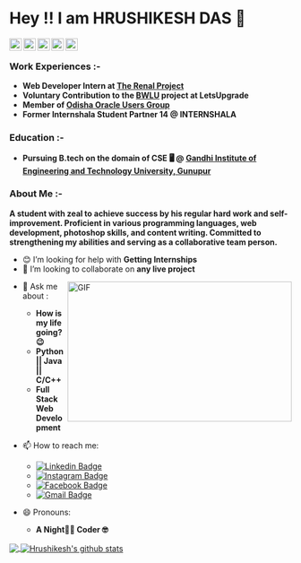 # Hey !! I am HRUSHIKESH DAS 🤵
<!--<p align="left"> <img src="https://komarev.com/ghpvc/?username=Rishi-121&label=Views&color=blue&style=plastic" alt="Hrushilesh" /> </p>-->
<a href="https://www.linkedin.com/in/hrushikesh-das-468101171/">
  <img align="left" alt="Hrushikesh's LinkedIn" width="22px" src="https://cdn.jsdelivr.net/npm/simple-icons@v3/icons/linkedin.svg" />
</a>
<a href="https://github.com/Rishi-121/">
  <img align="left" alt="Hrushikesh's GitHub" width="22px" src="https://cdn.jsdelivr.net/npm/simple-icons@v3/icons/github.svg" />
</a>
<a href="https://t.me/Hrushikesh_Das/">
  <img align="left" alt="Hrushikesh's Telegram" width="22px" src="https://cdn.jsdelivr.net/npm/simple-icons@v3/icons/telegram.svg" />
</a>
<a href="https://www.instagram.com/hrushikesh_das_official/">
  <img align="left" alt="Hrushikesh's Instagram" width="22px" src="https://cdn.jsdelivr.net/npm/simple-icons@v3/icons/instagram.svg" />
</a>
<a href="https://www.facebook.com/hrushikesh.das.566/">
  <img align="left" alt="Hrushikesh's Facebook" width="22px" src="https://cdn.jsdelivr.net/npm/simple-icons@v3/icons/facebook.svg" />
</a>
<br>

### Work Experiences :-

<!--* **Founder and CMO @ [TECH(OX)](https://www.linkedin.com/company/tech-ox)**-->
* **Web Developer Intern at [The Renal Project](https://www.therenalproject.com/)**
* **Voluntary Contribution to the [BWLU](https://letsupgrade.in/BWLU/) project at LetsUpgrade**
* **Member of [Odisha Oracle Users Group](https://odishaoug.in/)**
* **Former Internshala Student Partner 14 @ INTERNSHALA**

### Education :-

* **Pursuing B.tech on the domain of CSE 🖥 @ [Gandhi Institute of Engineering and Technology University, Gunupur](https://www.giet.edu/)**

<!--
**Rishi-121/Rishi-121** is a ✨ _special_ ✨ repository because its `README.md` (this file) appears on your GitHub profile.

Here are some ideas to get you started:
-->
### About Me :-

**A student with zeal to achieve success by his regular hard work and self-improvement.
Proficient in various programming languages, web development, photoshop skills, and content writing.
Committed to strengthening my abilities and serving as a collaborative team person.**

<!--
- 🔭 I’m currently working on ...
- 🌱 I’m currently learning ...
-->
- 😊 I’m looking for help with **Getting Internships**
- 🤝 I’m looking to collaborate on **any live project**

<img align="right" height="250" width="400" alt="GIF" src="https://miro.medium.com/max/1360/1*IRGHmiGsa16stedQvIaZfw.gif" />

- 💬 Ask me about :
     * **How is my life going? 😉**
     * **Python || Java || C/C++**
     * **Full Stack Web Development**
     
- 📫 How to reach me: 
     *  [![Linkedin Badge](https://img.shields.io/badge/-Hrushikesh-blue?style=flat-square&logo=Linkedin&logoColor=white&link=https://www.linkedin.com/in/hrushikesh-das-468101171/)](https://www.linkedin.com/in/hrushikesh-das-468101171/)
     * [![Instagram Badge](https://img.shields.io/badge/-Hrushikesh-purple?style=flat-square&logo=Instagram&logoColor=white&link=https://www.instagram.com/hrushikesh_das_official/)](https://www.instagram.com/hrushikesh_das_official/)
     * [![Facebook Badge](https://img.shields.io/badge/-Hrushikesh-blue?style=flat-square&logo=Facebook&logoColor=white&link=https://www.facebook.com/hrushikesh.das.566/)](https://www.facebook.com/hrushikesh.das.566/)
     * [![Gmail Badge](https://img.shields.io/badge/-dashrushikesh1121@gmail.com-c14438?style=flat-square&logo=Gmail&logoColor=white&link=mailto:dashrushikesh1121@gmail.com)](mailto:dashrushikesh1121@gmail.com)
- 😄 Pronouns: 
     * **A Night👨‍💻 Coder 🤓**
    
<a href="https://github.com/Rishi-121/">
  <img align="center" src="https://github-readme-stats.vercel.app/api/top-langs/?username=Rishi-121&theme=dark&hide_langs_below=1" />
</a>
<a href="https://github.com/Rishi-121/">
 <img align="center" src="https://github-readme-stats.vercel.app/api?username=Rishi-121&&show_icons=true&title_color=ffffff&icon_color=bb2acf&text_color=daf7dc&bg_color=191919" alt="Hrushikesh's github stats"/>
</a>
